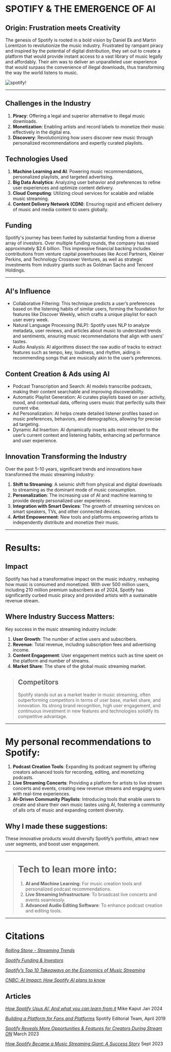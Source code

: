 # SPOTIFY & THE EMERGENCE OF AI
## Origin: Frustration meets Creativity

The genesis of Spotify is rooted in a bold vision by Daniel Ek and Martin Lorentzon to revolutionize the music industry. Frustrated by rampant piracy and inspired by the potential of digital distribution, they set out to create a platform that would provide instant access to a vast library of music legally and affordably. Their aim was to deliver an unparalleled user experience that would surpass the convenience of illegal downloads, thus transforming the way the world listens to music.

![spotify!](https://media.licdn.com/dms/image/C5612AQHuI14S9LDQWw/article-inline_image-shrink_1500_2232/0/1640368868854?e=1721865600&v=beta&t=rrzC0HEBzPDNHQU9sQzS5f4d1JkD4ZSfpfR3n6n-zU0)


---

## Challenges in the Industry

1. **Piracy**: Offering a legal and superior alternative to illegal music downloads.
2. **Monetization**: Enabling artists and record labels to monetize their music effectively in the digital era.
3. **Discovery**: Revolutionizing how users discover new music through personalized recommendations and expertly curated playlists.

## Technologies Used

1. **Machine Learning and AI**: Powering music recommendations, personalized playlists, and targeted advertising.
2. **Big Data Analytics**: Analyzing user behavior and preferences to refine user experiences and optimize content delivery.
3. **Cloud Computing**: Utilizing cloud services for scalable and reliable music streaming.
4. **Content Delivery Network (CDN)**: Ensuring rapid and efficient delivery of music and media content to users globally.

## Funding

Spotify's journey has been fueled by substantial funding from a diverse array of investors. Over multiple funding rounds, the company has raised approximately $2.6 billion. This impressive financial backing includes contributions from venture capital powerhouses like Accel Partners, Kleiner Perkins, and Technology Crossover Ventures, as well as strategic investments from industry giants such as Goldman Sachs and Tencent Holdings.


---

## AI's Influence

- Collaborative Filtering: This technique predicts a user’s preferences based on the listening habits of similar users, forming the foundation for features like Discover Weekly, which crafts a unique playlist for each user every week.
- Natural Language Processing (NLP): Spotify uses NLP to analyze metadata, user reviews, and articles about music to understand trends and sentiments, ensuring music recommendations that align with users' tastes.
- Audio Analysis: AI algorithms dissect the raw audio of tracks to extract features such as tempo, key, loudness, and rhythm, aiding in recommending songs that are musically akin to the user’s preferences.

## Content Creation & Ads using AI

- Podcast Transcription and Search: AI models transcribe podcasts, making their content searchable and improving discoverability.
- Automatic Playlist Generation: AI curates playlists based on user activity, mood, and contextual data, offering users music that perfectly suits their current vibe.
- Ad Personalization: AI helps create detailed listener profiles based on music preferences, behaviors, and demographics, allowing for precise ad targeting.
- Dynamic Ad Insertion: AI dynamically inserts ads most relevant to the user’s current context and listening habits, enhancing ad performance and user experience.


## Innovation Transforming the Industry
Over the past 5-10 years, significant trends and innovations have transformed the music streaming industry:

1. **Shift to Streaming**: A seismic shift from physical and digital downloads to streaming as the dominant mode of music consumption.
2. **Personalization**: The increasing use of AI and machine learning to provide deeply personalized user experiences.
3. **Integration with Smart Devices**: The growth of streaming services on smart speakers, TVs, and other connected devices.
4. **Artist Empowerment**: New tools and platforms empowering artists to independently distribute and monetize their music.

---

# Results:
## Impact
Spotify has had a transformative impact on the music industry, reshaping how music is consumed and monetized. With over 500 million users, including 210 million premium subscribers as of 2024, Spotify has significantly curbed music piracy and provided artists with a sustainable revenue stream.

## Where Industry Success Matters: 
Key success in the music streaming industry include:
1. **User Growth**: The number of active users and subscribers.
2. **Revenue**: Total revenue, including subscription fees and advertising income.
3. **Content Engagement**: User engagement metrics such as time spent on the platform and number of streams.
3. **Market Share**: The share of the global music streaming market.

> ## Competitors 
> Spotify stands out as a market leader in music streaming, often outperforming competitors in terms of user base, market share, and innovation. Its strong brand recognition, high user engagement, and continuous investment in new features and technologies solidify its competitive advantage.

---

# My personal recommendations to Spotify:

1. **Podcast Creation Tools**: Expanding its podcast segment by offering creators advanced tools for recording, editing, and monetizing podcasts.
2. **Live Streaming Concerts**: Providing a platform for artists to live stream concerts and events, creating new revenue streams and engaging users with real-time experiences.
3. **AI-Driven Community Playlists**: Introducing tools that enable users to create and share their own music tastes using AI, fostering a community of alls orts of music and expanding content diversity.


##  Why I made these suggestions:
These innovative products would diversify Spotify’s portfolio, attract new user segments, and boost user engagement. 

---



># Tech to lean more into:
>1. **AI and Machine Learning**: For music creation tools and personalized podcast recommendations.
>2. **Live Streaming Infrastructure**: To broadcast live concerts and events seamlessly.
>3. **Advanced Audio Editing Software**: To enhance podcast creation and editing tools.


---

# Citations

[*Rolling Stone - Streaming Trends*](https://www.rollingstone.com/culture-council/articles/next-wave-of-streaming-platforms-1234816716/)

[*Spotify Funding  & Investors*](https://investors.spotify.com/home/default.aspx)

[*Spotify’s Top 10 Takeaways on the Economics of Music Streaming*](https://newsroom.spotify.com/2022-03-24/spotifys-top-10-takeaways-on-the-economics-of-music-streaming-and-2021-royalty-data/)


[*CNBC: AI Impact: How Spotify AI plans to know*](https://www.cnbc.com/2024/04/14/how-spotify-ai-plans-to-know-whats-going-on-inside-your-head.html)

## **Articles**
[*How Spotify Usus AI: And what you can learn from it*](https://www.marketingaiinstitute.com/blog/spotify-artificial-intelligence) 
Mike Kaput Jan 2024

[*Building a Platform for Fans and Platforms*](https://ads.spotify.com/en-US/news-and-insights/building-a-platform-for-fans-and-brands/)
Spotify Editorial Team, April 2019

[*Spotify Reveals More Opportunities & Features for Creators During Stream ON*](https://pr-newsroom-wp.appspot.com/2023-03-08/stream-on-announcements-new-features-updates-2023-event/)
March 2023

[*How Spotify Became a Music Streaming Giant: A Success Story*](https://medium.com/@jimmhouseyy/how-spotify-became-a-music-streaming-giant-a-success-story-dfe4c6238122#:~:text=Spotify%20was%20founded%20in%202006,the%20future%20of%20music%20consumption)
Sept 2023
